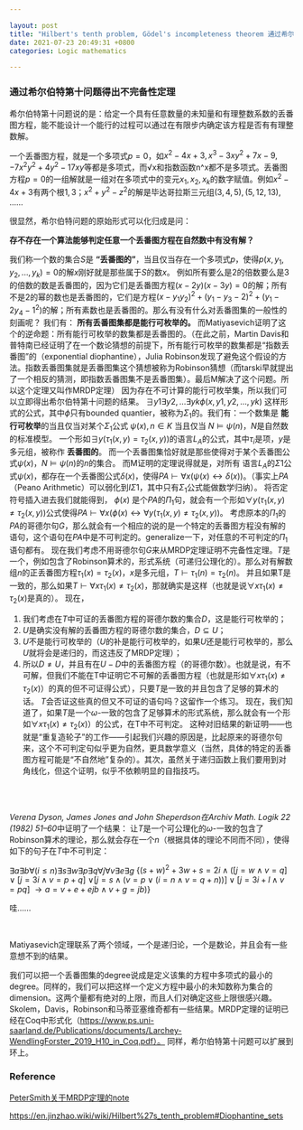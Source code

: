 ```yaml
---

layout: post
title: "Hilbert's tenth problem, Gödel's incompleteness theorem 通过希尔伯特第十问题得出不完备性定理"
date: 2021-07-23 20:49:31 +0800
categories: Logic mathematics

---
```


<head>
    <script src="https://cdn.mathjax.org/mathjax/latest/MathJax.js?config=TeX-AMS-MML_HTMLorMML" type="text/javascript"></script>
    <script type="text/x-mathjax-config">
        MathJax.Hub.Config({
            tex2jax: {
            skipTags: ['script', 'noscript', 'style', 'textarea', 'pre'],
            inlineMath: [['$','$']]
            }
        });
    </script>
</head>

### 通过希尔伯特第十问题得出不完备性定理

希尔伯特第十问题说的是：给定一个具有任意数量的未知量和有理整数系数的丢番图方程，能不能设计一个能行的过程可以通过在有限步内确定该方程是否有有理整数解。

一个丢番图方程，就是一个多项式$p=0$，如$x^2 − 4x + 3, x^3 − 3xy^2 + 7x − 9, −7x^2y^2 + 4y^2 − 17xy$等都是多项式，而√x和指数函数n^x都不是多项式。丢番图方程$p=0$的一组解就是一组对在多项式中的变元$x_1, x_2, x_k$的数字赋值。例如$x^2-4x+3$有两个根$1, 3$；$x^2+y^2-z^2$的解是毕达哥拉斯三元组$(3, 4, 5), (5, 12, 13)$, ……

很显然，希尔伯特问题的原始形式可以化归成是问：

**存不存在一个算法能够判定任意一个丢番图方程在自然数中有没有解？**

我们称一个数的集合$S$是 **“丢番图的”**，当且仅当存在一个多项式$p$，使得$p(x, y_1, y_2, . . . , y_k) = 0$的解$x$刚好就是那些属于$S$的数$x$。
例如所有要么是$2$的倍数要么是$3$的倍数的数是丢番图的，因为它们是丢番图方程$(x − 2y)(x − 3y)=0$的解；所有不是$2$的幂的数也是丢番图的，它们是方程$(x − y_1y_2)^2 + (y_1 − y_3 − 2)^2 + (y_1 − 2y_4 − 1^2)$的解；所有素数也是丢番图的。那么有没有什么对丢番图集的一般性的刻画呢？
我们有：
**所有丢番图集都是能行可枚举的。**
而Matiyasevich证明了这个的逆命题：所有能行可枚举的数集都是丢番图的。（在此之前，Martin Davis和普特南已经证明了在一个数论猜想的前提下，所有能行可枚举的数集都是“指数丢番图”的（exponential diophantine），Julia Robinson发现了避免这个假设的方法。指数丢番图集就是丢番图集这个猜想被称为Robinson猜想（而tarski早就提出了一个相反的猜测，即指数丢番图集不是丢番图集）。最后M解决了这个问题。所以这个定理又叫作MRDP定理）
因为存在不可计算的能行可枚举集，所以我们可以立即得出希尔伯特第十问题的结果。
$∃y1∃y2, . . . ∃ykϕ(x, y1, y2, . . . , yk)$ 这样形式的公式，其中$ϕ$只有bounded quantier，被称为$Σ_1$的。我们有：一个数集是 **能行可枚举**的当且仅当对某个$Σ_1$公式 $ψ(x), n ∈ K$ 当且仅当 $N \models ψ(n)$，$N$是自然数的标准模型。
一个形如$∃y(τ_1(x, y) = τ_2(x, y))$的语言$L_A$的公式，其中$τ_i$是项，$y$是多元组，被称作 **丢番图的**。
而一个丢番图集恰好就是那些使得对于某个丢番图公式$ψ(x)，N \models ψ(n)$的$n$的集合。
而M证明的定理说得就是，对所有 语言$L_A$的$Σ1$公式$ψ(x)$，都存在一个丢番图公式$δ(x)$，使得$PA \vdash ∀x(ψ(x) ↔ δ(x))$。（事实上$PA$（Peano Arithmetic）可以弱化到$IΣ1$，其中只有$Σ_1$公式能做数学归纳）。
将否定符号插入进去我们就能得到， $ϕ(x)$ 是个$PA$的$Π_1$句，就会有一个形如$∀y(τ_1(x, y) ≠ τ_2(x, y))$公式使得$PA \vdash ∀x(ϕ(x) ↔ ∀y(τ_1(x, y) ≠ τ_2(x, y))$。
考虑原本的$Π_1$的$PA$的哥德尔句$G$，那么就会有一个相应的说的是一个特定的丢番图方程没有解的语句，这个语句在$PA$中是不可判定的。generalize一下，对任意的不可判定的$Π_1$语句都有。
现在我们考虑不用哥德尔句$G$来从MRDP定理证明不完备性定理。$T$是一个，例如包含了Robinson算术的，形式系统（可递归公理化的）。那么对有解数组$n$的正丢番图方程$τ_1(x) = τ_2(x)，x$是多元组，$T \vdash τ_1(n) = τ_2(n)$。
并且如果T是一致的，那么如果$T \vdash ∀x τ_1(x) ≠ τ_2(x)$，那就确实是这样（也就是说$∀x τ_1(x) ≠ τ_2(x)$是真的）。
现在，
1. 我们考虑在$T$中可证的丢番图方程的哥德尔数的集合$D$，这是能行可枚举的；
2. $U$是确实没有解的丢番图方程的哥德尔数的集合，$D ⊆ U$；
3. $U$不是能行可枚举的（$U$的补是能行可枚举的，如果$U$还是能行可枚举的，那么$U$就将会是递归的，而这违反了MRDP定理）；
4. 所以$D ≠ U$，并且有在$U - D$中的丢番图方程（的哥德尔数）。也就是说，有不可解，但我们不能在T中证明它不可解的丢番图方程（也就是形如$∀x τ_1(x) ≠ τ_2(x)$）的真的但不可证得公式），只要$T$是一致的并且包含了足够的算术的话。
$T$会否证这些真的但又不可证的语句吗？这留作一个练习。
现在，我们知道了，如果$T$是一个$ω$-一致的包含了足够算术的形式系统，那么就会有一个形如$∀x τ_1(x) ≠ τ_2(x)）$的公式，在T中不可判定。
这种对旧结果的新证明——也就是“重复造轮子”的工作——引起我们兴趣的原因是，比起原来的哥德尔句来，这个不可判定句似乎更为自然，更具数学意义（当然，具体的特定的丢番图方程可能是“不自然地”复杂的）。其次，虽然关于递归函数上我们要用到对角线化，但这个证明，似乎不依赖明显的自指技巧。

<br/><br/>

*Verena Dyson, James Jones and John Sheperdson在Archiv Math. Logik 22 (1982) 51–60*中证明了一个结果：
让$T$是一个可公理化的$ω$-一致的包含了Robinson算术的理论，那么就会存在一个$n$（根据具体的理论不同而不同），使得如下的句子在$T$中不可判定：

$∃a∃b∀(i ≤ n)∃s∃w∃p∃q∀j∀v∃e∃g$
$\{(s + w)^2 + 3w + s = 2i ∧ ([j = w ∧ v = q] ∨ [j = 3i ∧ v = p + q]$
$∨[j = s ∧ (v = p ∨ (i = n ∧ v = q + n))] ∨ [j = 3i + l ∧ v = pq]$
$→ a = v + e + ejb ∧ v + g = jb)\}$

哇……

<br/>

Matiyasevich定理联系了两个领域，一个是递归论，一个是数论，并且会有一些意想不到的结果。

我们可以把一个丢番图集的degree说成是定义该集的方程中多项式的最小的degree。同样的，我们可以把这样一个定义方程中最小的未知数称为集合的dimension。这两个量都有绝对的上限，而且人们对确定这些上限很感兴趣。Skolem，Davis，Robinson和马蒂亚塞维奇都有一些结果。MRDP定理的证明已经在Coq中形式化（https://www.ps.uni-saarland.de/Publications/documents/Larchey-WendlingForster_2019_H10_in_Coq.pdf）。
同样，希尔伯特第十问题可以扩展到环上。

### Reference

[PeterSmith关于MRDP定理的note](https://www.logicmatters.net/resources/pdfs/MRDP.pdf)

https://en.jinzhao.wiki/wiki/Hilbert%27s_tenth_problem#Diophantine_sets
